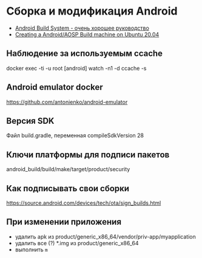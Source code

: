 # Сборка и модификация Android

* [Android Build System - очень хорошее руководство](https://elinux.org/Android_Build_System)
* [Creating a Android/AOSP Build machine on Ubuntu 20.04](https://back2basics.io/2020/05/creating-a-android-aosp-build-machine-on-ubuntu-20-04)

## Наблюдение за используемым ccache

docker exec -ti -u root [android] watch -n1 -d ccache -s

## Android emulator docker

https://github.com/antonienko/android-emulator

## Версия SDK

Файл build.gradle, переменная compileSdkVersion 28

## Ключи платформы для подписи пакетов

android_build/build/make/target/product/security

## Как подписывать свои сборки

https://source.android.com/devices/tech/ota/sign_builds.html

## При изменении приложения

* удалить apk из product/generic_x86_64/vendor/priv-app/myapplication
* удалить все (?) *.img из product/generic_x86_64
* выполнить ```m```

